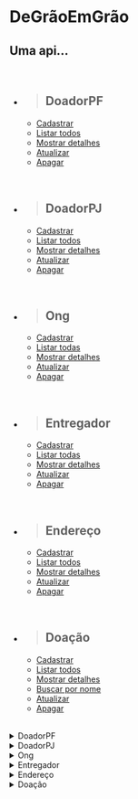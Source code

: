 # DeGrãoEmGrão

## Uma api...

<br/>

- > <h2>DoadorPF</h2>
  - [Cadastrar](#cadastrar-doadorPF)
  - [Listar todos](#listar-doadorPF)
  - [Mostrar detalhes](#detalhar-um-doadorPF)
  - [Atualizar](#atualizar-doadorPF)
  - [Apagar](#apagar-doadorPF)

<br/>

- > <h2>DoadorPJ</h2>
  - [Cadastrar](#cadastrar-doadorPJ)
  - [Listar todos](#listar-doadorPJ)
  - [Mostrar detalhes](#detalhar-um-doadorPJ)
  - [Atualizar](#atualizar-doadorPJ)
  - [Apagar](#apagar-doadorPJ)

<br/>

- > <h2>Ong</h2>
  - [Cadastrar](#cadastrar-ong)
  - [Listar todas](#listar-ongs)
  - [Mostrar detalhes](#detalhar-uma-ong)
  - [Atualizar](#atualizar-ong)
  - [Apagar](#apagar-ong)

<br/>

- > <h2>Entregador</h2>
  - [Cadastrar](#cadastrar-entregador)
  - [Listar todas](#listar-entregadores)
  - [Mostrar detalhes](#detalhar-uma-entregador)
  - [Atualizar](#atualizar-entregador)
  - [Apagar](#apagar-entregador)

<br/>

- > <h2>Endereço</h2>
  - [Cadastrar](#cadastrar-endereco)
  - [Listar todos](#listar-enderecos)
  - [Mostrar detalhes](#detalhar-um-endereco)
  - [Atualizar](#atualizar-endereco)
  - [Apagar](#apagar-endereco)

<br/>

- > <h2>Doação</h2>
  - [Cadastrar](#cadastrar-doacao)
  - [Listar todos](#listar-doacao)
  - [Mostrar detalhes](#detalhar-uma-doacao)
  - [Buscar por nome](#detalhar-uma-doacao-por-nome)
  - [Atualizar](#atualizar-doacao)
  - [Apagar](#apagar-doacao)

<br/>


<details>
<summary>DoadorPF</summary>

<br>

<details>
<summary> <b style="color:green">POST</b>/deGraoEmGrao/doadorPF</summary>

<br/>

### Cadastrar DoadorPF

<br/>

### Requisição:

```json
{
	"id": 1,
	"nome": "Rodrigo Almeida",
	"cpf": "34637415865",
	"telefone": "1155873052",
	"email": "rodrigo@email.com.br",
	"senha": "123456@",
	"endereco": {
		"id": 1,
		"logradouro": null,
		"numero": null,
		"complemento": null,
		"bairro": null,
		"cep": null,
		"cidade": null,
		"estado": null,
		"pais": null
	}
}
```

<br/>

### Responses:

`status code: 200`

#### Body: <b>Application/json</b>

```json
{
	"id": 1,
	"nome": "Rodrigo Almeida",
	"cpf": "34637415865",
	"telefone": "1155873052",
	"email": "rodrigo@email.com.br",
	"senha": "ra9856247",
	"endereco": {
		"id": 1,
		"logradouro": "Av. do Taboão",
		"numero": "2754",
		"complemento": "Apto-25",
		"bairro": "Taboão",
		"cep": "09655000",
		"cidade": "São Paulo",
		"estado": "SP",
		"pais": "Brasil"
	}
}
```

<br/>
<hr>

`status code: 400`

#### Body: <b>Application/json</b>

```json
{
  "retorno": "Mensagem de erro conforme regras de negócios"
}
```

<br/>
</details>

<details>
<summary> <b style="color:cyan">GET</b>/deGraoEmGrao/doadorPF</summary>

<br/>

### Listar doadoresPF

<br/>

### Responses:

`status code: 200`

#### Body: <b>Application/json</b>

```json
[
	{
    "id": 1,
    "nome": "Rodrigo Almeida",
    "cpf": "34637415865",
    "telefone": "1155873052",
    "email": "rodrigo@email.com.br",
    "senha": "ra9856247",
    "endereco": {
      "id": 1,
      "logradouro": "Av. do Taboão",
      "numero": "2754",
      "complemento": "Apto-25",
      "bairro": "Taboão",
      "cep": "09655000",
      "cidade": "São Paulo",
      "estado": "SP",
      "pais": "Brasil"
    }
	},
  {
    "id": 2,
    "nome": "Gabriela Ferreira",
    "cpf": "25426355814",
    "telefone": "11995854175",
    "email": "gabriela@email.com.br",
    "senha": "gf365214",
    "endereco": {
      "id": 1,
      "logradouro": "Av. do Taboão",
      "numero": "2754",
      "complemento": "Apto-25",
      "bairro": "Taboão",
      "cep": "09655000",
      "cidade": "São Paulo",
      "estado": "SP",
      "pais": "Brasil"
    }
	}
]


```

<br/>
<hr>

`status code: 204`

#### Body: <b>Application/json</b>

```json
{
  "retorno": "Não há doadoresPF para retornar"
}
```

<br/>
<hr>

`status code: 400`

#### Body: <b>Application/json</b>

```json
{
  "retorno": "Mensagem de erro conforme regras de negócios"
}
```

</details>

<details>
<summary> <b style="color:cyan">GET</b>/deGraoEmGrao/doadorPF{id}</summary>

<br/>

### Detalhar um doadorPF

<br/>

### Responses:

`status code: 200`

#### Body: <b>Application/json</b>

```json
{
  "id": 1,
  "nome": "Rodrigo Almeida",
  "cpf": "34637415865",
  "telefone": "1155873052",
  "email": "rodrigo@email.com.br",
  "senha": "ra9856247",
  "endereco": {
    "id": 1,
    "logradouro": "Av. do Taboão",
    "numero": "2754",
    "complemento": "Apto-25",
    "bairro": "Taboão",
    "cep": "09655000",
    "cidade": "São Paulo",
    "estado": "SP",
    "pais": "Brasil"
   }
},
```

<br/>
<hr>

`status code: 204`

#### Body: <b>Application/json</b>

```json
{
  "retorno": "DoadorPF não cadastrado"
}
```

<br/>
<hr>

`status code: 400`


```json
{
  "retorno": "Mensagem de erro conforme regras de negócios"
}
```

</details>

<details>
<summary> <b style="color:orange">UPDATE</b>/deGraoEmGrao/doadorPF/{id}</summary>

<br/>

### Atualizar doadorPF

### Requisição:


```json
{
  "id": 1,
  "nome": "Rodrigo Almeida",
  "cpf": "34637415865",
  "telefone": "11998754182",
  "email": "rodrigo.almeida@email.com.br",
  "senha": "ra9856247",
  "endereco": {
    "id": 1,
    "logradouro": "Av. do Taboão",
    "numero": "2754",
    "complemento": "Apto-25",
    "bairro": "Taboão",
    "cep": "09655000",
    "cidade": "São Paulo",
    "estado": "SP",
    "pais": "Brasil"
   }
},
```
<br/>

<br/>

### Responses:

`status code: 200`

#### Tipo do body: <b>Application/json</b>

```json
{
  "id": 1,
  "nome": "Rodrigo Almeida",
  "cpf": "34637415865",
  "telefone": "11998754182",
  "email": "rodrigo.almeida@email.com.br",
  "senha": "ra9856247",
  "endereco": {
    "id": 1,
    "logradouro": "Av. do Taboão",
    "numero": "2754",
    "complemento": "Apto-25",
    "bairro": "Taboão",
    "cep": "09655000",
    "cidade": "São Paulo",
    "estado": "SP",
    "pais": "Brasil"
   }
},
```
<br/>
<hr>

`status code: 400`

#### Body: <b>Application/json</b>


```json
{
  "retorno": "{Mensagem de erro conforme regra de negocio}"
}
```

</details>

<details>
<summary> <b style="color:red">DELETE</b>/deGraoEmGrao/doadorPF/{id}</summary>

<br/>

### Apagar doadorPF

<br/>

### Responses:

`status code: 200`

#### Body: <b>Application/json</b>

```json
{
  "retorno": "DoadorPF apagado com sucesso"
}
```

<br/>
<hr>

`status code: 400`

#### Body: <b>Application/json</b>

```json
{
  "retorno": "DoadorPF não cadastrado"
}
```

</details>

<br/><br/>

# Campos de Requisição

|       campo       |     tipo    | obrigatório |descrição                  |
| :---------------: | :---------: | :---------: | ------------------------|
|        id         |    numeric(10)     |     sim     | Id do doadorPF              |
|       nome        |    varchar(50)     |     sim     | Nome do doadorPF                 |
|       cpf        |    varchar(1)     |     sim     | CPF do doadorPF                 |
|       email       |    varchar(14)     |     sim     | Email do doadorPF   |
|       senha       |    varchar(30)     |     sim     | Senha do doadorPF|
|  telefone  | varchar(11) |     sim     | Telefone do doadorPF        |
|       endereco       | fk_id_endereco  |     sim     | Endereço do doadorPF   |


</details>

<details>
<summary>DoadorPJ</summary>

<br>

<details>
<summary> <b style="color:green">POST</b>/deGraoEmGrao/doadorPJ</summary>

<br/>

### Cadastrar DoadorPJ

<br/>

### Requisição:

```json
{
	{
		"id": 1,
		"nome": "Restaurante Baiano",
		"cnpj": "07033410000150",
		"telefone": "1155781245",
		"email": "contato@restaurantebaiano.com.br",
		"senha": "rb9876",
		"responsavel": "Solange Alves",
		"telResponsavel": "11995782121",
		"endereco": {
			"id": 2,
			"logradouro": null,
		  "numero": null,
		  "complemento": null,
		  "bairro": null,
		  "cep": null,
		  "cidade": null,
		  "estado": null,
		  "pais": null
		}
	}
}
```

<br/>

### Responses:

`status code: 200`

#### Body: <b>Application/json</b>

```json
{
	"id": 1,
	"nome": "Restaurante Baiano",
	"cnpj": "07033410000150",
	"telefone": "1155781245",
	"email": "contato@restaurantebaiano.com.br",
	"senha": "rb9876",
	"responsavel": "Solange Alves",
	"telResponsavel": "11995782121",
	"endereco": {
		"id": 2,
		"logradouro": "Rua Domingo de Moraes",
		"numero": "5241",
		"complemento": "",
		"bairro": "Saúde",
		"cep": "24255-141",
		"cidade": "São Paulo",
		"estado": "SP",
		"pais": "Brasil"
	}
}

```

<br/>
<hr>

`status code: 400`

#### Body: <b>Application/json</b>

```json
{
  "retorno": "Mensagem de erro conforme regras de negócios"
}
```

<br/>
</details>

<details>
<summary> <b style="color:cyan">GET</b>/deGraoEmGrao/doadorPJ</summary>

<br/>

### Listar doadoresPJ

<br/>

### Responses:

`status code: 200`

#### Body: <b>Application/json</b>

```json
[
  {
		"id": 1,
		"nome": "Restaurante Baiano",
		"cnpj": "07033410000150",
		"telefone": "1155781245",
		"email": "contato@restaurantebaiano.com.br",
		"senha": "rb9876",
		"responsavel": "Solange Alves",
		"telResponsavel": "11995782121",
		"endereco": {
			"id": 2,
			"logradouro": "Rua Domingo de Moraes",
		  "numero": "5241",
		  "complemento": "",
		  "bairro": "Saúde",
		  "cep": "24255-141",
		  "cidade": "São Paulo",
		  "estado": "SP",
		  "pais": "Brasil"
		}
	},
  {
		"id": 2,
		"nome": "Hortifrut Frescor",
		"cnpj": "04125232000185",
		"telefone": "1141758213",
		"email": "contato@hortifrutfrescor.com.br",
		"senha": "hf6958",
		"responsavel": "Ronaldo Nogueira",
		"telResponsavel": "11968457236",
		"endereco": {
			"id": 3,
			"logradouro": "Rua do Patriota",
		  "numero": "698",
		  "complemento": "",
		  "bairro": "Portuguesa",
		  "cep": "047255-003",
		  "cidade": "Santo André",
		  "estado": "SP",
		  "pais": "Brasil"
		}
	}
]


```

<br/>
<hr>

`status code: 204`

#### Body: <b>Application/json</b>

```json
{
  "retorno": "Não há doadoresPJ para retornar"
}
```

<br/>
<hr>

`status code: 400`

#### Body: <b>Application/json</b>

```json
{
  "retorno": "Mensagem de erro conforme regras de negócios"
}
```

</details>

<details>
<summary> <b style="color:cyan">GET</b>/deGraoEmGrao/doadorPJ{id}</summary>

<br/>

### Detalhar um doadorPJ

<br/>

### Responses:

`status code: 200`

#### Body: <b>Application/json</b>

```json
{
	"id": 1,
	"nome": "Restaurante Baiano",
	"cnpj": "07033410000150",
	"telefone": "1155781245",
	"email": "contato@restaurantebaiano.com.br",
	"senha": "rb9876",
	"responsavel": "Solange Alves",
	"telResponsavel": "11995782121",
	"endereco": {
		"id": 2,
		"logradouro": "Rua Domingo de Moraes",
		"numero": "5241",
		"complemento": "",
		"bairro": "Saúde",
		"cep": "24255-141",
		"cidade": "São Paulo",
		"estado": "SP",
		"pais": "Brasil"
	}
}
```

<br/>
<hr>

`status code: 204`

#### Body: <b>Application/json</b>

```json
{
  "retorno": "DoadorPJ não cadastrado"
}
```

<br/>
<hr>

`status code: 400`


```json
{
  "retorno": "Mensagem de erro conforme regras de negócios"
}
```

</details>

<details>
<summary> <b style="color:orange">UPDATE</b>/deGraoEmGrao/doadorPJ/{id}</summary>

<br/>

### Atualizar doadorPJ

### Requisição:


```json
{
	"id": 1,
	"nome": "Restaurante Baiano",
	"cnpj": "07033410000150",
	"telefone": "1155781245",
	"email": "contato@restaurantebaiano.com.br",
	"senha": "rb9876",
	"responsavel": "Fabio Cristiano",
	"telResponsavel": "11994751452",
	"endereco": {
		"id": 2,
		"logradouro": "Rua Domingo de Moraes",
		"numero": "5241",
		"complemento": "",
		"bairro": "Saúde",
		"cep": "24255-141",
		"cidade": "São Paulo",
		"estado": "SP",
		"pais": "Brasil"
	}
}
```
<br/>

<br/>

### Responses:

`status code: 200`

#### Tipo do body: <b>Application/json</b>

```json
{
	"id": 1,
	"nome": "Restaurante Baiano",
	"cnpj": "07033410000150",
	"telefone": "1155781245",
	"email": "contato@restaurantebaiano.com.br",
	"senha": "rb9876",
	"responsavel": "Fabio Cristiano",
	"telResponsavel": "11994751452",
	"endereco": {
		"id": 2,
		"logradouro": "Rua Domingo de Moraes",
		"numero": "5241",
		"complemento": "",
		"bairro": "Saúde",
		"cep": "24255-141",
		"cidade": "São Paulo",
		"estado": "SP",
		"pais": "Brasil"
	}
}
```
<br/>
<hr>

`status code: 400`

#### Body: <b>Application/json</b>


```json
{
  "retorno": "{Mensagem de erro conforme regra de negocio}"
}
```

</details>

<details>
<summary> <b style="color:red">DELETE</b>/deGraoEmGrao/doadorPJ/{id}</summary>

<br/>

### Apagar doadorPJ

<br/>

### Responses:

`status code: 200`

#### Body: <b>Application/json</b>

```json
{
  "retorno": "DoadorPJ apagado com sucesso"
}
```

<br/>
<hr>

`status code: 400`

#### Body: <b>Application/json</b>

```json
{
  "retorno": "DoadorPJ não cadastrado"
}
```

</details>

<br/><br/>

# Campos de Requisição

|       campo       |     tipo    | obrigatório |descrição                  |
| :---------------: | :---------: | :---------: | ------------------------|
|        id         |    numeric(10)     |     sim     | Id do doadorPJ              |
|       nome        |    varchar(50)     |     sim     | Nome do doadorPJ                 |
|       cnpj        |    varchar(14)     |     sim     | CNPJ do doadorPJ               |
|       email       |    varchar(14)     |     sim     | Email do doadorPJ   |
|       senha       |    varchar(30)     |     sim     | Senha do doadorPJ |
|  telefone  | varchar(11) |     sim     | Telefone do doadorPJ        |
|  responsavel  | varchar(50) |     sim     | Responsavel da doação       |
|  telefone  | varchar(11) |     sim     | Telefone do doadorPJ        |
|       endereco       | fk_id_endereco  |     sim     | Endereço do doadorPF   |


</details>

<details>
<summary>Ong</summary>

<br>

<details>
<summary> <b style="color:green">POST</b>/deGraoEmGrao/ong</summary>

<br/>

### Cadastrar DoadorPJ

<br/>

### Requisição:

```json
{
  "id": 1,
	"nome": "Noite Sem Fome",
	"cnpj": "71725425001260",
	"telefone": "1141785050",
	"email": "contato@noitesemfome.com.br",
	"senha": "nsf96385",
	"responsavel": "Nicolas Penteado",
	"telResponsavel": "11992547485",
	"endereco": {
		"id": 5,
		"logradouro": null,
	  "numero": null,
	  "complemento": null,
	  "bairro": null,
	  "cep": null,
	  "cidade": null,
	  "estado": null,
	  "pais": null
	}
}
```

<br/>

### Responses:

`status code: 200`

#### Body: <b>Application/json</b>

```json
{
  "id": 1,
	"nome": "Noite Sem Fome",
	"cnpj": "71725425001260",
	"telefone": "1141785050",
	"email": "contato@noitesemfome.com.br",
	"senha": "nsf96385",
	"responsavel": "Nicolas Penteado",
	"telResponsavel": "11992547485",
	"endereco": {
		"id": 5,
		"logradouro": "Rua Angélica",
	  "numero": 3264,
	  "complemento": "",
	  "bairro": "Viação",
	  "cep": "41255-475",
	  "cidade": "Rio de Janeiro",
	  "estado": "RJ",
	  "pais": "Brasil"
	}
}

```

<br/>
<hr>

`status code: 400`

#### Body: <b>Application/json</b>

```json
{
  "retorno": "Mensagem de erro conforme regras de negócios"
}
```

<br/>
</details>

<details>
<summary> <b style="color:cyan">GET</b>/deGraoEmGrao/ong</summary>

<br/>

### Listar ong

<br/>

### Responses:

`status code: 200`

#### Body: <b>Application/json</b>

```json
[
  {
    "id": 1,
    "nome": "Noite Sem Fome",
    "cnpj": "71725425001260",
    "telefone": "1141785050",
    "email": "contato@noitesemfome.com.br",
    "senha": "nsf96385",
    "responsavel": "Nicolas Penteado",
    "telResponsavel": "11992547485",
    "endereco": {
      "id": 5,
      "logradouro": "Rua Angélica",
      "numero": 3264,
      "complemento": "",
      "bairro": "Viação",
      "cep": "41255-475",
      "cidade": "Rio de Janeiro",
      "estado": "RJ",
      "pais": "Brasil"
	}
}
 	{
		"id": 2,
		"nome": "Refeição do Bem",
		"cnpj": "09688210000142",
		"telefone": "1158582020",
		"email": "contato@refeicaodobem.com.br",
		"senha": "ob14785",
		"responsavel": "Ana Cristina",
		"telResponsavel": "11994715252",
		"endereco": {
			"id": 6,
			"logradouro": "Rua Atibaia",
			"numero": "471",
			"complemento": "",
			"bairro": "São Bento",
			"cep": "08544220",
			"cidade": "São Paulo",
			"estado": "SP",
			"pais": "Brasil"
		}
	}
]


```

<br/>
<hr>

`status code: 204`

#### Body: <b>Application/json</b>

```json
{
  "retorno": "Não há ong para retornar"
}
```

<br/>
<hr>

`status code: 400`

#### Body: <b>Application/json</b>

```json
{
  "retorno": "Mensagem de erro conforme regras de negócios"
}
```

</details>

<details>
<summary> <b style="color:cyan">GET</b>/deGraoEmGrao/ong{id}</summary>

<br/>

### Detalhar um doadorPJ

<br/>

### Responses:

`status code: 200`

#### Body: <b>Application/json</b>

```json
{
	"id": 2,
	"nome": "Refeição do Bem",
	"cnpj": "09688210000142",
	"telefone": "1158582020",
	"email": "contato@refeicaodobem.com.br",
	"senha": "ob14785",
	"responsavel": "Ana Cristina",
	"telResponsavel": "11994715252",
	"endereco": {
		"id": 6,
		"logradouro": "Rua Atibaia",
		"numero": "471",
		"complemento": "",
		"bairro": "São Bento",
		"cep": "08544220",
		"cidade": "São Paulo",
		"estado": "SP",
		"pais": "Brasil"
	}
}
```

<br/>
<hr>

`status code: 204`

#### Body: <b>Application/json</b>

```json
{
  "retorno": "Ong não cadastrado"
}
```

<br/>
<hr>

`status code: 400`


```json
{
  "retorno": "Mensagem de erro conforme regras de negócios"
}
```

</details>

<details>
<summary> <b style="color:orange">UPDATE</b>/deGraoEmGrao/ong/{id}</summary>

<br/>

### Atualizar ong

### Requisição:


```json
{
	"id": 2,
	"nome": "Refeição do Bem",
	"cnpj": "09688210000142",
	"telefone": "1158582020",
	"email": "contato@refeicaodobem.com.br",
	"senha": "ob14785",
	"responsavel": "Ana Cristina",
	"telResponsavel": "11994715252",
	"endereco": {
		"id": 6,
		"logradouro": "Rua Atibaia",
		"numero": "471",
		"complemento": "",
		"bairro": "São Bento",
		"cep": "08544220",
		"cidade": "São Paulo",
		"estado": "SP",
		"pais": "Brasil"
	}
}
```
<br/>

<br/>

### Responses:

`status code: 200`

#### Tipo do body: <b>Application/json</b>

```json
{
	"id": 2,
	"nome": "Refeição para Todos",
	"cnpj": "09688210000142",
	"telefone": "1158582020",
	"email": "contato@refeicaodobem.com.br",
	"senha": "ob14785",
	"responsavel": "Ana Cristina",
	"telResponsavel": "11994715252",
	"endereco": {
		"id": 6,
		"logradouro": "Rua Atibaia",
		"numero": "471",
		"complemento": "",
		"bairro": "São Bento",
		"cep": "08544220",
		"cidade": "São Paulo",
		"estado": "SP",
		"pais": "Brasil"
	}
}
```
<br/>
<hr>

`status code: 400`

#### Body: <b>Application/json</b>


```json
{
  "retorno": "{Mensagem de erro conforme regra de negocio}"
}
```

</details>

<details>
<summary> <b style="color:red">DELETE</b>/deGraoEmGrao/ong/{id}</summary>

<br/>

### Apagar ong

<br/>

### Responses:

`status code: 200`

#### Body: <b>Application/json</b>

```json
{
  "retorno": "Ong apagado com sucesso"
}
```

<br/>
<hr>

`status code: 400`

#### Body: <b>Application/json</b>

```json
{
  "retorno": "ONg não cadastrado"
}
```

</details>

<br/><br/>

# Campos de Requisição

|       campo       |     tipo    | obrigatório |descrição                  |
| :---------------: | :---------: | :---------: | ------------------------|
|        id         |    numeric(10)     |     sim     | Id da ong              |
|       nome        |    varchar(50)     |     sim     | Nome da ong                 |
|       cnpj        |    varchar(14)     |     sim     | CNPJ da ong               |
|       email       |    varchar(14)     |     sim     | Email da ong  |
|       senha       |    varchar(30)     |     sim     | Senha da ong |
|  telefone  | varchar(11) |     sim     | Telefone da ong       |
|  responsavel  | varchar(50) |     sim     | Responsavel da doação       |
|  telefone  | varchar(11) |     sim     | Telefone da ong       |
|       endereco       | fk_id_endereco  |     sim     | Endereço da ong  |


</details>

<details>
<summary>Entregador</summary>

<br>

<details>
<summary> <b style="color:green">POST</b>/deGraoEmGrao/entregador</summary>

<br/>

### Cadastrar Entregador

<br/>

### Requisição:

```json
{
  "id": 1,
	"nome": "Alex Freitas",
	"cpf": "52415714102",
	"email": "alexf@email.com",
	"senha": "af7458",
	"telefone": "11995422512"
}
```

<br/>

### Responses:

`status code: 200`

#### Body: <b>Application/json</b>

```json
{
  "id": 1,
	"nome": "Alex Freitas",
	"cpf": "52415714102",
	"email": "alexf@email.com",
	"senha": "af7458",
	"telefone": "11995422512"
}
```

<br/>
<hr>

`status code: 400`

#### Body: <b>Application/json</b>

```json
{
  "retorno": "Mensagem de erro conforme regras de negócios"
}
```

<br/>
</details>

<details>
<summary> <b style="color:cyan">GET</b>/deGraoEmGrao/entregador</summary>

<br/>

### Listar entregadores

<br/>

### Responses:

`status code: 200`

#### Body: <b>Application/json</b>

```json
[
	{
		"id": 1,
		"nome": "Alex Freitas",
		"cpf": "52415714102",
		"email": "alexf@email.com",
		"senha": "af7458",
		"telefone": "11995422512"
	},
	{
		"id": 3,
		"nome": "Caio Brito",
		"cpf": "52896945832",
		"email": "caio@email.com",
		"senha": "cb85475",
		"telefone": "11997958469"
	},
]
```

<br/>
<hr>

`status code: 204`

#### Body: <b>Application/json</b>

```json
{
  "retorno": "Não há entregador para retornar"
}
```

<br/>
<hr>

`status code: 400`

#### Body: <b>Application/json</b>

```json
{
  "retorno": "Mensagem de erro conforme regras de negócios"
}
```

</details>

<details>
<summary> <b style="color:cyan">GET</b>/deGraoEmGrao/entregador{id}</summary>

<br/>

### Detalhar um entregador

<br/>

### Responses:

`status code: 200`

#### Body: <b>Application/json</b>

```json
{
  "id": 1,
	"nome": "Alex Freitas",
	"cpf": "52415714102",
	"email": "alexf@email.com",
	"senha": "af7458",
	"telefone": "11995422512"
}
```

<br/>
<hr>

`status code: 204`

#### Body: <b>Application/json</b>

```json
{
  "retorno": "entregador não cadastrado"
}
```

<br/>
<hr>

`status code: 400`


```json
{
  "retorno": "Mensagem de erro conforme regras de negócios"
}
```

</details>

<details>
<summary> <b style="color:orange">UPDATE</b>/deGraoEmGrao/entregador/{id}</summary>

<br/>

### Atualizar entregador

### Requisição:


```json
{
  "id": 1,
	"nome": "Alex Freitas",
	"cpf": "52415714102",
	"email": "alex_freitasf@email.com",
	"senha": "af7458",
	"telefone": "11995422512"
}
```
<br/>

<br/>

### Responses:

`status code: 200`

#### Tipo do body: <b>Application/json</b>

```json
{
  "id": 1,
	"nome": "Alex Freitas",
	"cpf": "52415714102",
	"email": "alex_freitasf@email.com",
	"senha": "af7458",
	"telefone": "11995422512"
}
```
<br/>
<hr>

`status code: 400`

#### Body: <b>Application/json</b>


```json
{
  "retorno": "{Mensagem de erro conforme regra de negocio}"
}
```

</details>

<details>
<summary> <b style="color:red">DELETE</b>/deGraoEmGrao/entregador/{id}</summary>

<br/>

### Apagar entregador

<br/>

### Responses:

`status code: 200`

#### Body: <b>Application/json</b>

```json
{
  "retorno": "Entregador apagado com sucesso"
}
```

<br/>
<hr>

`status code: 400`

#### Body: <b>Application/json</b>

```json
{
  "retorno": "Entregador não cadastrado"
}
```

</details>

<br/><br/>

# Campos de Requisição

|       campo       |     tipo    | obrigatório |descrição                  |
| :---------------: | :---------: | :---------: | ------------------------|
|        id         |    numeric(10)     |     sim     | Id do entregador             |
|       nome        |    varchar(50)     |     sim     | Nome do entregador               |
|       cpf        |    varchar(1)     |     sim     | CPF do entregador                |
|       email       |    varchar(14)     |     sim     | Email do entregador   |
|       senha       |    varchar(30)     |     sim     | Senha do entregador|
|  telefone  | varchar(11) |     sim     | Telefone do entregador     |

</details>


<details>
<summary>Endereço</summary>

<br>

<details>
<summary> <b style="color:green">POST</b>/deGraoEmGrao/endereco</summary>

<br/>

### Cadastrar endereco

<br/>

### Requisição:

```json
{
	"id": 1,
	"logradouro": "Av. do Taboão",
	"numero": "2754",
	"complemento": "Apto-25",
	"bairro": "Taboão",
	"cep": "09655000",
	"cidade": "São Paulo",
	"estado": "SP",
	"pais": "Brasil"
}
```

<br/>

### Responses:

`status code: 200`

#### Body: <b>Application/json</b>

```json
{
	"id": 1,
	"logradouro": "Av. do Taboão",
	"numero": "2754",
	"complemento": "Apto-25",
	"bairro": "Taboão",
	"cep": "09655000",
	"cidade": "São Paulo",
	"estado": "SP",
	"pais": "Brasil"
}
```

<br/>
<hr>

`status code: 400`

#### Body: <b>Application/json</b>

```json
{
  "retorno": "Mensagem de erro conforme regras de negócios"
}
```

<br/>
</details>

<details>
<summary> <b style="color:cyan">GET</b>/deGraoEmGrao/endereco</summary>

<br/>

### Listar endereços

<br/>

### Responses:

`status code: 200`

#### Body: <b>Application/json</b>

```json
[
  {
		"id": 1,
		"logradouro": "Av. do Taboão",
		"numero": "2754",
		"complemento": "Apto-25",
		"bairro": "Taboão",
		"cep": "09655000",
		"cidade": "São Paulo",
		"estado": "SP",
		"pais": "Brasil"
	},
	{
		"id": 2,
		"logradouro": "Rua Bernardo Leite",
		"numero": "806",
		"complemento": "",
		"bairro": "Suisso",
		"cep": "04532785",
		"cidade": "Santo Andre",
		"estado": "SP",
		"pais": "Brasil"
	},
]
```

<br/>
<hr>

`status code: 204`

#### Body: <b>Application/json</b>

```json
{
  "retorno": "Não há endereco para retornar"
}
```

<br/>
<hr>

`status code: 400`

#### Body: <b>Application/json</b>

```json
{
  "retorno": "Mensagem de erro conforme regras de negócios"
}
```

</details>

<details>
<summary> <b style="color:cyan">GET</b>/deGraoEmGrao/endereco{id}</summary>

<br/>

### Detalhar um endereco

<br/>

### Responses:

`status code: 200`

#### Body: <b>Application/json</b>

```json
{
	"id": 1,
	"logradouro": "Av. do Taboão",
	"numero": "2754",
	"complemento": "Apto-25",
	"bairro": "Taboão",
	"cep": "09655000",
	"cidade": "São Paulo",
	"estado": "SP",
	"pais": "Brasil"
}
```

<br/>
<hr>

`status code: 204`

#### Body: <b>Application/json</b>

```json
{
  "retorno": "Endereço não cadastrado"
}
```

<br/>
<hr>

`status code: 400`


```json
{
  "retorno": "Mensagem de erro conforme regras de negócios"
}
```

</details>

<details>
<summary> <b style="color:orange">UPDATE</b>/deGraoEmGrao/endereco/{id}</summary>

<br/>

### Atualizar entregador

### Requisição:


```json
{
	"id": 1,
	"logradouro": "Avenida do Taboão",
	"numero": "2754",
	"complemento": "Apto-76",
	"bairro": "Taboão",
	"cep": "09655000",
	"cidade": "São Paulo",
	"estado": "SP",
	"pais": "Brasil"
}
```
<br/>

<br/>

### Responses:

`status code: 200`

#### Tipo do body: <b>Application/json</b>

```json
{
	"id": 1,
	"logradouro": "Avenida do Taboão",
	"numero": "2754",
	"complemento": "Apto-76",
	"bairro": "Taboão",
	"cep": "09655000",
	"cidade": "São Paulo",
	"estado": "SP",
	"pais": "Brasil"
}
```
<br/>
<hr>

`status code: 400`

#### Body: <b>Application/json</b>


```json
{
  "retorno": "{Mensagem de erro conforme regra de negocio}"
}
```

</details>

<details>
<summary> <b style="color:red">DELETE</b>/deGraoEmGrao/endereco/{id}</summary>

<br/>

### Apagar endereco

<br/>

### Responses:

`status code: 200`

#### Body: <b>Application/json</b>

```json
{
  "retorno": "Endereço apagado com sucesso"
}
```

<br/>
<hr>

`status code: 400`

#### Body: <b>Application/json</b>

```json
{
  "retorno": "Endereço não cadastrado"
}
```

</details>

<br/><br/>

# Campos de Requisição

|       campo       |     tipo    | obrigatório |descrição                  |
| :---------------: | :---------: | :---------: | ------------------------|
|        id         |    numeric(10)     |     sim     | Id do endereço             |
|       logradouro        |    varchar(80)     |     sim     | Logradoro             |
|       numero        |    varchar(50)     |     sim     | Número do endereço               |
|       complemento       |    varchar(80)     |     não     | Complemento do endereço  |
|       bairro       |    varchar(80)     |     sim     | Bairro do endereço|
|  cep  | varchar(8) |     sim     | CEP do endereço    |
|  cidade  | varchar(50) |     sim     | Cidade do endereço    |
|  estado  | varchar(5) |     sim     | Estado do endereço    |
|  pais  | varchar(30) |     sim     | Pais do endereço    |


</details>

<details>
<summary>Doação</summary>

<br>

<details>
<summary> <b style="color:green">POST</b>/deGraoEmGrao/doacao</summary>

<br/>

### Cadastrar doacao

<br/>

### Requisição:

```json
{
	"id": 3,
	"nome": "Chocolate",
	"quantidade": 1.0,
	"dataValidade": "2023-06-06T03:00:00.000+00:00",
	"categoria": "DOCES",
	"condicao": "fresco",
	"dataEntrega": "2023-06-07T03:00:00.000+00:00",
	"status": false,
	"doadorPF": null,
	"doadorPJ": {
		"id": 1,
		"nome": null,
		"cnpj": null,
		"telefone": null,
		"email": null,
		"senha": null,
		"responsavel": null,
		"telResponsavel": null,
		"endereco": {
			"id": 4,
			"logradouro": null,
			"numero": null,
			"complemento": null,
			"bairro": null,
			"cep": null,
			"cidade": null,
			"estado": null,
			"pais": null
		}
	},
		"ong": {
			"id": 1,
			"nome": null,
			"cnpj": null,
			"telefone": null,
			"email": null,
			"senha": null,
			"responsavel": null,
			"telResponsavel": null,
			"endereco": {
				"id": 6,
				"logradouro": null,
				"numero": null,
				"complemento": "",
				"bairro": null,
				"cep": null,
				"cidade": null,
				"estado": null,
				"pais": null
			}
		},
		"entregador": {
			"id": 1,
			"nome": null,
			"cpf": null,
			"email": null,
			"senha": null,
			"telefone": null
		}
}
```

<br/>

### Responses:

`status code: 200`

#### Body: <b>Application/json</b>

```json
{
	"id": 3,
	"nome": "Chocolate",
	"quantidade": 1.0,
	"dataValidade": "2023-06-06T03:00:00.000+00:00",
	"categoria": "DOCES",
	"condicao": "fresco",
	"dataEntrega": "2023-06-07T03:00:00.000+00:00",
	"status": false,
	"doadorPF": null,
	"doadorPJ": {
		"id": 1,
		"nome": "Restaurante Baiano",
		"cnpj": "07033410000150",
		"telefone": "1155781245",
		"email": "contato@restaurantebaiano.com.br",
		"senha": "rb9876",
		"responsavel": "Solange Alves",
		"telResponsavel": "11995782121",
		"endereco": {
			"id": 4,
			"logradouro": "Rod. Raposo",
			"numero": "s/n",
			"complemento": "Lote5",
			"bairro": "Dom Vilares",
			"cep": "74582222",
			"cidade": "São Paulo",
			"estado": "SP",
			"pais": "Brasil"
		}
	},
		"ong": {
			"id": 1,
			"nome": "Refeição do Bem",
			"cnpj": "09688210000142",
			"telefone": "1158582020",
			"email": "contato@refeicaodobem.com.br",
			"senha": "ob14785",
			"responsavel": "Ana Cristina",
			"telResponsavel": "11994715252",
			"endereco": {
				"id": 6,
				"logradouro": "Rua Atibaia",
				"numero": "471",
				"complemento": "",
				"bairro": "São Bento",
				"cep": "08544220",
				"cidade": "São Paulo",
				"estado": "SP",
				"pais": "Brasil"
			}
		},
		"entregador": {
			"id": 1,
			"nome": "Alex Freitas",
			"cpf": "52415714102",
			"email": "alexf@ail.com",
			"senha": "af7458",
			"telefone": "11995422512"
		}
}

```

<br/>
<hr>

`status code: 400`

#### Body: <b>Application/json</b>

```json
{
  "retorno": "Mensagem de erro conforme regras de negócios"
}
```

<br/>
</details>

<details>
<summary> <b style="color:cyan">GET</b>/deGraoEmGrao/doacao</summary>

<br/>

### Listar doacao

<br/>

### Responses:

`status code: 200`

#### Body: <b>Application/json</b>

```json
]
  {
			"id": 2,
			"nome": "Peixe",
			"quantidade": 0.8,
			"dataValidade": "2023-06-06T03:00:00.000+00:00",
			"categoria": "CARNES",
			"condicao": "fresco",
			"dataEntrega": "2023-06-07T03:00:00.000+00:00",
			"status": false,
			"doadorPF": {
				"id": 1,
				"nome": "Maria Cardoso",
				"cpf": "25428753614",
				"telefone": "11947521358",
				"email": "maria@email.com",
				"senha": "m12345",
				"endereco": {
					"id": 1,
					"logradouro": "Av. do Taboão",
					"numero": "2754",
					"complemento": "Apto-25",
					"bairro": "Taboão",
					"cep": "09655000",
					"cidade": "São Paulo",
					"estado": "SP",
					"pais": "Brasil"
			},
			"doadorPJ": null,
			"ong": {
				"id": 1,
				"nome": "Refeição do Bem",
				"cnpj": "09688210000142",
				"telefone": "1158582020",
				"email": "contato@refeicaodobem.com.br",
				"senha": "ob14785",
				"responsavel": "Ana Cristina",
				"telResponsavel": "11994715252",
				"endereco": {
					"id": 6,
					"logradouro": "Rua Atibaia",
					"numero": "471",
					"complemento": "",
					"bairro": "São Bento",
					"cep": "08544220",
					"cidade": "São Paulo",
					"estado": "SP",
					"pais": "Brasil"
				}
			},
			"entregador": {
				"id": 1,
				"nome": "Alex Freitas",
				"cpf": "52415714102",
				"email": "alexf@ail.com",
				"senha": "af7458",
				"telefone": "11995422512"
			}
		},
		{
			"id": 3,
			"nome": "Chocolate",
			"quantidade": 1.0,
			"dataValidade": "2023-06-06T03:00:00.000+00:00",
			"categoria": "DOCES",
			"condicao": "fresco",
			"dataEntrega": "2023-06-07T03:00:00.000+00:00",
			"status": false,
			"doadorPF": null,
			"doadorPJ": {
				"id": 1,
				"nome": "Restaurante Baiano",
				"cnpj": "07033410000150",
				"telefone": "1155781245",
				"email": "contato@restaurantebaiano.com.br",
				"senha": "rb9876",
				"responsavel": "Solange Alves",
				"telResponsavel": "11995782121",
				"endereco": {
					"id": 4,
					"logradouro": "Rod. Raposo",
					"numero": "s/n",
					"complemento": "Lote5",
					"bairro": "Dom Vilares",
					"cep": "74582222",
					"cidade": "São Paulo",
					"estado": "SP",
					"pais": "Brasil"
				}
			},
			"ong": {
				"id": 1,
				"nome": "Refeição do Bem",
				"cnpj": "09688210000142",
				"telefone": "1158582020",
				"email": "contato@refeicaodobem.com.br",
				"senha": "ob14785",
				"responsavel": "Ana Cristina",
				"telResponsavel": "11994715252",
				"endereco": {
					"id": 6,
					"logradouro": "Rua Atibaia",
					"numero": "471",
					"complemento": "",
					"bairro": "São Bento",
					"cep": "08544220",
					"cidade": "São Paulo",
					"estado": "SP",
					"pais": "Brasil"
				}
			},
			"entregador": {
				"id": 1,
				"nome": "Alex Freitas",
				"cpf": "52415714102",
				"email": "alexf@ail.com",
				"senha": "af7458",
				"telefone": "11995422512"
			}
		}
]

```

<br/>
<hr>

`status code: 204`

#### Body: <b>Application/json</b>

```json
{
  "retorno": "Não há doação para retornar"
}
```

<br/>
<hr>

`status code: 400`

#### Body: <b>Application/json</b>

```json
{
  "retorno": "Mensagem de erro conforme regras de negócios"
}
```

</details>

<details>
<summary> <b style="color:cyan">GET</b>/deGraoEmGrao/doacao{id}</summary>

<br/>

### Detalhar um doação

<br/>

### Responses:

`status code: 200`

#### Body: <b>Application/json</b>

```json
{
	"id": 3,
	"nome": "Chocolate",
	"quantidade": 1.0,
	"dataValidade": "2023-06-06T03:00:00.000+00:00",
	"categoria": "DOCES",
	"condicao": "fresco",
	"dataEntrega": "2023-06-07T03:00:00.000+00:00",
	"status": false,
	"doadorPF": null,
	"doadorPJ": {
		"id": 1,
		"nome": "Restaurante Baiano",
		"cnpj": "07033410000150",
		"telefone": "1155781245",
		"email": "contato@restaurantebaiano.com.br",
		"senha": "rb9876",
		"responsavel": "Solange Alves",
		"telResponsavel": "11995782121",
		"endereco": {
			"id": 4,
			"logradouro": "Rod. Raposo",
			"numero": "s/n",
			"complemento": "Lote5",
			"bairro": "Dom Vilares",
			"cep": "74582222",
			"cidade": "São Paulo",
			"estado": "SP",
			"pais": "Brasil"
		}
	},
		"ong": {
			"id": 1,
			"nome": "Refeição do Bem",
			"cnpj": "09688210000142",
			"telefone": "1158582020",
			"email": "contato@refeicaodobem.com.br",
			"senha": "ob14785",
			"responsavel": "Ana Cristina",
			"telResponsavel": "11994715252",
			"endereco": {
				"id": 6,
				"logradouro": "Rua Atibaia",
				"numero": "471",
				"complemento": "",
				"bairro": "São Bento",
				"cep": "08544220",
				"cidade": "São Paulo",
				"estado": "SP",
				"pais": "Brasil"
			}
		},
		"entregador": {
			"id": 1,
			"nome": "Alex Freitas",
			"cpf": "52415714102",
			"email": "alexf@ail.com",
			"senha": "af7458",
			"telefone": "11995422512"
		}
}

```

<br/>
<hr>

`status code: 204`

#### Body: <b>Application/json</b>

```json
{
  "retorno": "Doação não cadastrado"
}
```

<br/>
<hr>

`status code: 400`


```json
{
  "retorno": "Mensagem de erro conforme regras de negócios"
}
```

</details>

<details>
<summary> <b style="color:cyan">GET</b>/deGraoEmGrao/doacao/nome</summary>

<br/>

### Detalhar uma doação por nome

<br/>

### Responses:

`status code: 200`

#### Body: <b>Application/json</b>

```json
{
	"id": 3,
	"nome": "Chocolate",
	"quantidade": 1.0,
	"dataValidade": "2023-06-06T03:00:00.000+00:00",
	"categoria": "DOCES",
	"condicao": "fresco",
	"dataEntrega": "2023-06-07T03:00:00.000+00:00",
	"status": false,
	"doadorPF": null,
	"doadorPJ": {
		"id": 1,
		"nome": "Restaurante Baiano",
		"cnpj": "07033410000150",
		"telefone": "1155781245",
		"email": "contato@restaurantebaiano.com.br",
		"senha": "rb9876",
		"responsavel": "Solange Alves",
		"telResponsavel": "11995782121",
		"endereco": {
			"id": 4,
			"logradouro": "Rod. Raposo",
			"numero": "s/n",
			"complemento": "Lote5",
			"bairro": "Dom Vilares",
			"cep": "74582222",
			"cidade": "São Paulo",
			"estado": "SP",
			"pais": "Brasil"
		}
	},
		"ong": {
			"id": 1,
			"nome": "Refeição do Bem",
			"cnpj": "09688210000142",
			"telefone": "1158582020",
			"email": "contato@refeicaodobem.com.br",
			"senha": "ob14785",
			"responsavel": "Ana Cristina",
			"telResponsavel": "11994715252",
			"endereco": {
				"id": 6,
				"logradouro": "Rua Atibaia",
				"numero": "471",
				"complemento": "",
				"bairro": "São Bento",
				"cep": "08544220",
				"cidade": "São Paulo",
				"estado": "SP",
				"pais": "Brasil"
			}
		},
		"entregador": {
			"id": 1,
			"nome": "Alex Freitas",
			"cpf": "52415714102",
			"email": "alexf@ail.com",
			"senha": "af7458",
			"telefone": "11995422512"
		}
}

```

<br/>
<hr>

`status code: 204`

#### Body: <b>Application/json</b>

```json
{
  "retorno": "Doação não cadastrado"
}
```

<br/>
<hr>

`status code: 400`


```json
{
  "retorno": "Mensagem de erro conforme regras de negócios"
}
```

</details>

<details>
<summary> <b style="color:cyan">GET</b>/deGraoEmGrao/doacao/dataVencimento</summary>

<br/>

### Detalhar uma doação por data de vendimento

<br/>

### Responses:

`status code: 200`

#### Body: <b>Application/json</b>

```json
{
	"id": 3,
	"nome": "Chocolate",
	"quantidade": 1.0,
	"dataValidade": "2023-06-06T03:00:00.000+00:00",
	"categoria": "DOCES",
	"condicao": "fresco",
	"dataEntrega": "2023-06-07T03:00:00.000+00:00",
	"status": false,
	"doadorPF": null,
	"doadorPJ": {
		"id": 1,
		"nome": "Restaurante Baiano",
		"cnpj": "07033410000150",
		"telefone": "1155781245",
		"email": "contato@restaurantebaiano.com.br",
		"senha": "rb9876",
		"responsavel": "Solange Alves",
		"telResponsavel": "11995782121",
		"endereco": {
			"id": 4,
			"logradouro": "Rod. Raposo",
			"numero": "s/n",
			"complemento": "Lote5",
			"bairro": "Dom Vilares",
			"cep": "74582222",
			"cidade": "São Paulo",
			"estado": "SP",
			"pais": "Brasil"
		}
	},
		"ong": {
			"id": 1,
			"nome": "Refeição do Bem",
			"cnpj": "09688210000142",
			"telefone": "1158582020",
			"email": "contato@refeicaodobem.com.br",
			"senha": "ob14785",
			"responsavel": "Ana Cristina",
			"telResponsavel": "11994715252",
			"endereco": {
				"id": 6,
				"logradouro": "Rua Atibaia",
				"numero": "471",
				"complemento": "",
				"bairro": "São Bento",
				"cep": "08544220",
				"cidade": "São Paulo",
				"estado": "SP",
				"pais": "Brasil"
			}
		},
		"entregador": {
			"id": 1,
			"nome": "Alex Freitas",
			"cpf": "52415714102",
			"email": "alexf@ail.com",
			"senha": "af7458",
			"telefone": "11995422512"
		}
}

```

<br/>
<hr>

`status code: 204`

#### Body: <b>Application/json</b>

```json
{
  "retorno": "Doação não cadastrado"
}
```

<br/>
<hr>

`status code: 400`


```json
{
  "retorno": "Mensagem de erro conforme regras de negócios"
}
```

</details>

<details>
<summary> <b style="color:cyan">GET</b>/deGraoEmGrao/doacao/categoria</summary>

<br/>

### Detalhar uma doação por categoria

<br/>

### Responses:

`status code: 200`

#### Body: <b>Application/json</b>

```json
{
	"id": 3,
	"nome": "Chocolate",
	"quantidade": 1.0,
	"dataValidade": "2023-06-06T03:00:00.000+00:00",
	"categoria": "DOCES",
	"condicao": "fresco",
	"dataEntrega": "2023-06-07T03:00:00.000+00:00",
	"status": false,
	"doadorPF": null,
	"doadorPJ": {
		"id": 1,
		"nome": "Restaurante Baiano",
		"cnpj": "07033410000150",
		"telefone": "1155781245",
		"email": "contato@restaurantebaiano.com.br",
		"senha": "rb9876",
		"responsavel": "Solange Alves",
		"telResponsavel": "11995782121",
		"endereco": {
			"id": 4,
			"logradouro": "Rod. Raposo",
			"numero": "s/n",
			"complemento": "Lote5",
			"bairro": "Dom Vilares",
			"cep": "74582222",
			"cidade": "São Paulo",
			"estado": "SP",
			"pais": "Brasil"
		}
	},
		"ong": {
			"id": 1,
			"nome": "Refeição do Bem",
			"cnpj": "09688210000142",
			"telefone": "1158582020",
			"email": "contato@refeicaodobem.com.br",
			"senha": "ob14785",
			"responsavel": "Ana Cristina",
			"telResponsavel": "11994715252",
			"endereco": {
				"id": 6,
				"logradouro": "Rua Atibaia",
				"numero": "471",
				"complemento": "",
				"bairro": "São Bento",
				"cep": "08544220",
				"cidade": "São Paulo",
				"estado": "SP",
				"pais": "Brasil"
			}
		},
		"entregador": {
			"id": 1,
			"nome": "Alex Freitas",
			"cpf": "52415714102",
			"email": "alexf@ail.com",
			"senha": "af7458",
			"telefone": "11995422512"
		}
}

```

<br/>
<hr>

`status code: 204`

#### Body: <b>Application/json</b>

```json
{
  "retorno": "Doação não cadastrada"
}
```

<br/>
<hr>

`status code: 400`


```json
{
  "retorno": "Mensagem de erro conforme regras de negócios"
}
```

</details>

<details>
<summary> <b style="color:orange">UPDATE</b>/deGraoEmGrao/doacao/{id}</summary>

<br/>

### Atualizar docação

### Requisição:


```json
{
	"id": 3,
	"nome": "Chocolate",
	"quantidade": 3.0,
	"dataValidade": "2023-06-06T03:00:00.000+00:00",
	"categoria": "DOCES",
	"condicao": "fresco",
	"dataEntrega": "2023-06-07T03:00:00.000+00:00",
	"status": true,
	"doadorPF": null,
	"doadorPJ": {
		"id": 1,
		"nome": "Restaurante Baiano",
		"cnpj": "07033410000150",
		"telefone": "1155781245",
		"email": "contato@restaurantebaiano.com.br",
		"senha": "rb9876",
		"responsavel": "Solange Alves",
		"telResponsavel": "11995782121",
		"endereco": {
			"id": 4,
			"logradouro": "Rod. Raposo",
			"numero": "s/n",
			"complemento": "Lote5",
			"bairro": "Dom Vilares",
			"cep": "74582222",
			"cidade": "São Paulo",
			"estado": "SP",
			"pais": "Brasil"
		}
	},
		"ong": {
			"id": 1,
			"nome": "Refeição do Bem",
			"cnpj": "09688210000142",
			"telefone": "1158582020",
			"email": "contato@refeicaodobem.com.br",
			"senha": "ob14785",
			"responsavel": "Ana Cristina",
			"telResponsavel": "11994715252",
			"endereco": {
				"id": 6,
				"logradouro": "Rua Atibaia",
				"numero": "471",
				"complemento": "",
				"bairro": "São Bento",
				"cep": "08544220",
				"cidade": "São Paulo",
				"estado": "SP",
				"pais": "Brasil"
			}
		},
		"entregador": {
			"id": 1,
			"nome": "Alex Freitas",
			"cpf": "52415714102",
			"email": "alexf@ail.com",
			"senha": "af7458",
			"telefone": "11995422512"
		}
}

```
<br/>

<br/>

### Responses:

`status code: 200`

#### Tipo do body: <b>Application/json</b>

```json
{
	"id": 3,
	"nome": "Chocolate",
	"quantidade": 3.0,
	"dataValidade": "2023-06-06T03:00:00.000+00:00",
	"categoria": "DOCES",
	"condicao": "fresco",
	"dataEntrega": "2023-06-07T03:00:00.000+00:00",
	"status": true,
	"doadorPF": null,
	"doadorPJ": {
		"id": 1,
		"nome": "Restaurante Baiano",
		"cnpj": "07033410000150",
		"telefone": "1155781245",
		"email": "contato@restaurantebaiano.com.br",
		"senha": "rb9876",
		"responsavel": "Solange Alves",
		"telResponsavel": "11995782121",
		"endereco": {
			"id": 4,
			"logradouro": "Rod. Raposo",
			"numero": "s/n",
			"complemento": "Lote5",
			"bairro": "Dom Vilares",
			"cep": "74582222",
			"cidade": "São Paulo",
			"estado": "SP",
			"pais": "Brasil"
		}
	},
		"ong": {
			"id": 1,
			"nome": "Refeição do Bem",
			"cnpj": "09688210000142",
			"telefone": "1158582020",
			"email": "contato@refeicaodobem.com.br",
			"senha": "ob14785",
			"responsavel": "Ana Cristina",
			"telResponsavel": "11994715252",
			"endereco": {
				"id": 6,
				"logradouro": "Rua Atibaia",
				"numero": "471",
				"complemento": "",
				"bairro": "São Bento",
				"cep": "08544220",
				"cidade": "São Paulo",
				"estado": "SP",
				"pais": "Brasil"
			}
		},
		"entregador": {
			"id": 1,
			"nome": "Alex Freitas",
			"cpf": "52415714102",
			"email": "alexf@ail.com",
			"senha": "af7458",
			"telefone": "11995422512"
		}
}

```
<br/>
<hr>

`status code: 400`

#### Body: <b>Application/json</b>


```json
{
  "retorno": "{Mensagem de erro conforme regra de negocio}"
}
```

</details>

<details>
<summary> <b style="color:red">DELETE</b>/deGraoEmGrao/doacao/{id}</summary>

<br/>

### Apagar doadorPJ

<br/>

### Responses:

`status code: 200`

#### Body: <b>Application/json</b>

```json
{
  "retorno": "Docação apagado com sucesso"
}
```

<br/>
<hr>

`status code: 400`

#### Body: <b>Application/json</b>

```json
{
  "retorno": "Docação não cadastrado"
}
```

</details>

<br/><br/>

# Campos de Requisição

|       campo       |     tipo    | obrigatório |descrição                  |
| :---------------: | :---------: | :---------: | ------------------------|
|        id         |    numeric(10)     |     sim     | Id da docação             |
|       nome        |    varchar(50)     |     sim     | Nome do produto doado                 |
|       quantidade        |    double(4, 3)     |     sim     | Quantidade do produto doado     |
|       dataValidade        |    Date     |     sim     | Data da validade do produto              |
|       categoria       |    varchar(50)     |     sim     | Categoria do produto |
|       condicao       |    varchar(20)     |     sim     | Informa se o produto é fresco ou congelado|
|  dataValidade  | Date |     sim     | Data da entrega do produto       |
|  status  | boolean |     sim     | Caso doação ter sido entregue, seta para true, se não, false     |



</details>
